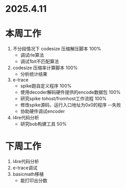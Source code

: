 # 2025.4.11
# 本周工作
1. 不分段情况下 codesize 压缩解压脚本 100%
    - 调试rle算法 
    - 调试1bit不匹配算法
2. codesize 压缩率计算脚本 100%
    - 分析统计结果
3. e-trace
    - spike跑自定义程序 100%
    - 使用decoder解码硬件提供的encode数据包 100%
    - 研究spike tohost/fromhost工作流程 100%
    - 修改spike源码，运行入口地址为0x0的程序 --失败
    - 协助硬件调试encoder
4. l4re代码分析
    - 研究bob构建工具 50%

# 下周工作
1. l4re代码分析
2. e-trace调试
3. basicmath移植
    - 能打印出分数